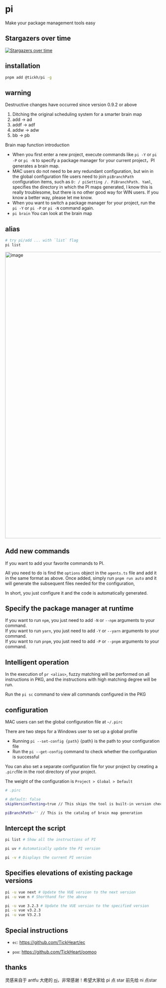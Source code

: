 # pi

Make your package management tools easy

## Stargazers over time

[![Stargazers over time](https://starchart.cc/TickHeart/pi.svg)](https://starchart.cc/TickHeart/pi)


## installation
  
```bash
pnpm add @tickh/pi -g
```

## warning
Destructive changes have occurred since version 0.9.2 or above
1. Ditching the original scheduling system for a smarter brain map
2. add -> ad
3. addf -> adf
4. addw -> adw
5. bb -> pb

Brain map function introduction
  * When you first enter a new project, execute commands like `pi -Y` or `pi -P` or `pi -N` to specify a package manager for your current project，PI generates a brain map.
  * MAC users do not need to be any redundant configuration, but win in the global configuration file users need to join ` piBranchPath ` configuration items, such as ` D: / piSetting /. PiBranchPath. Yaml `, specifies the directory in which the PI maps generated, I know this is really troublesome, but there is no other good way for WIN users. If you know a better way, please let me know.
  * When you want to switch a package manager for your project, run the `pi -Y` or `pi -P` or `pi -N` command again.
  * `pi brain` You can look at the brain map 


## alias

```bash
# try pi/add ... with `list` flag
pi list
```

<p algin="center">
<img width="925" alt="image" src="https://user-images.githubusercontent.com/66043405/190904067-6c9900e7-7270-493a-a215-ca67c3470393.png">

</p>

## Add new commands

If you want to add your favorite commands to PI.

All you need to do is find the `options` object in the `agents.ts` file and add it in the same format as above.
Once added, simply run  `pnpm run auto` and it will generate the subsequent files needed for the configuration,

In short, you just configure it and the code is automatically generated.

## Specify the package manager at runtime


If you want to run `npm`, you just need to add `-N` or `--npm` arguments to your command.
<br />
If you want to run `yarn`, you just need to add `-Y` or `--yarn` arguments to your command.
<br />
If you want to run `pnpm`, you just need to add `-P` or `--pnpm` arguments to your command.

## Intelligent operation

In the execution of `pr <alias>`, fuzzy matching will be performed on all instructions in PKG, and the instructions with high matching degree will be run.

Run the `pi sc` command to view all commands configured in the PKG

## configuration

MAC users can set the global configuration file at `~/.pirc`

There are two steps for a Windows user to set up a global profile
  * Running `pi --set-config {path}` {path} is the path to your configuration file
  * Run the `pi --get-config` command to check whether the configuration is successful

You can also set a separate configuration file for your project by creating a `.pirc`file in the root directory of your project.

The weight of the configuration is `Project > Global > Default`
  
```bash
# .pirc

# default: false
skipVersionTesting=true // This skips the tool is built-in version checking

piBranchPath='' // This is the catalog of brain map generation

```

## Intercept the script

```bash
pi list # Show all the instructions of PI

pi uv # Automatically update the PI version

pi -v # Displays the current PI version
```

## Specifies elevations of existing package versions
``` bash
pi -u vue next # Update the VUE version to the next version
pi -u vue n # Shorthand for the above

pi -u vue 3.2.3 # Update the VUE version to the specified version
pi -u vue v3.2.3
pi -u vue V3.2.3
```

## Special instructions

+ `ec`: https://github.com/TickHeart/ec

+ `poo`: https://github.com/TickHeart/oomoo

## thanks

灵感来自于 antfu 大佬的 [ni](https://github.com/antfu/ni)，非常感谢！希望大家给 pi 点 star 前先给 ni 点star
